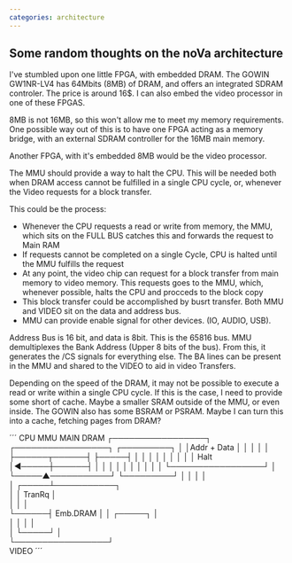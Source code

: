 ```yaml
---
categories: architecture
---
```


## Some random thoughts on the noVa architecture

I've stumbled upon one little FPGA, with embedded DRAM. The GOWIN GW1NR-LV4 has 64Mbits (8MB) of DRAM, and offers an integrated SDRAM controler. The price is around 16$. I can also embed the video processor in one of these FPGAS.

8MB is not 16MB, so this won't allow me to meet my memory requirements. One possible way out of this is to have one FPGA acting as a memory bridge, with an external SDRAM controller for the 16MB main memory.

Another FPGA, with it's embedded 8MB would be the video processor. 

The MMU should provide a way to halt the CPU. This will be needed both when DRAM access cannot be fulfilled in a single CPU cycle, or, whenever the Video requests for a block transfer.

This could be the process:
- Whenever the CPU requests a read or write from memory, the MMU, which sits on the FULL BUS catches this and forwards the request to Main RAM
- If requests cannot be completed on a single Cycle, CPU is halted until the MMU fulfills the request
- At any point, the video chip can request for a block transfer from main memory to video memory. This requests goes to the MMU, which, whenever possible, halts the CPU and procceds to the block copy
- This block transfer could be accomplished by busrt transfer. Both MMU and VIDEO sit on the data and address bus. 
- MMU can provide enable signal for other devices. (IO, AUDIO, USB). 

Address Bus is 16 bit, and data is 8bit. This is the 65816 bus. MMU demultiplexes the Bank Address (Upper 8 bits of the bus). From this, it generates the /CS signals for everything else. The BA lines can be present in the MMU and shared to the VIDEO to aid in video Transfers.

Depending on the speed of the DRAM, it may not be possible to execute a read or write within a single CPU cycle. If this is the case, I need to provide some short of cache. Maybe a smaller SRAM outside of the MMU, or even inside. The GOWIN also has some BSRAM or PSRAM. Maybe I can turn this into a cache, fetching pages from DRAM?

´´´
            CPU                             MMU              MAIN DRAM
    ┌─────────────────┐             ┌─────────────────┐     ┌─────────┐
    │                 │Addr + Data  │                 │     │         │
    │                 ├──────┬──────┤                 ├─────┤         │
    │                 │      │      │                 │     │         │
    │            Halt │◄─────┼──────┤                 │     │         │
    │                 │      │      │                 │     │         │
    └─────────────────┘      │      └─────▲───────────┘     └─────────┘
                             │            │
                             │            │                 
                             │      ┌─────┴───────────┐     
                             │      │  TranRq         │    
                             │      │                 │     
                             └──────┤      Emb.DRAM   │
                                    │       ┌─────┐   │    
                                    │       │     │   │     
                                    │       └─────┘   │    
                                    └─────────────────┘    
                                            VIDEO
´´´





